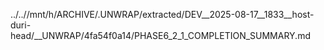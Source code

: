 ../..//mnt/h/ARCHIVE/.UNWRAP/extracted/DEV__2025-08-17__1833__host-duri-head/__UNWRAP/4fa54f0a14/PHASE6_2_1_COMPLETION_SUMMARY.md